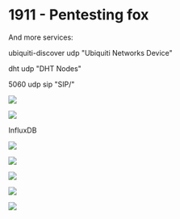 # 1911 - Pentesting fox

And more services:

ubiquiti-discover udp "Ubiquiti Networks Device" 

dht udp "DHT Nodes"

5060 udp sip "SIP/"

![](.gitbook/assets/image%20%28182%29.png)

![](.gitbook/assets/image%20%28345%29%20%282%29%20%282%29%20%282%29%20%282%29.png)

InfluxDB

![](.gitbook/assets/image%20%28371%29.png)

![](.gitbook/assets/image%20%28372%29.png)

![](.gitbook/assets/image%20%28370%29.png)

![](.gitbook/assets/image%20%28374%29.png)

![](.gitbook/assets/image%20%28373%29.png)

